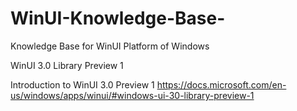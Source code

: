 # WinUI-Knowledge-Base-
Knowledge Base for WinUI Platform of Windows

WinUI 3.0 Library Preview 1

Introduction to WinUI 3.0 Preview 1
https://docs.microsoft.com/en-us/windows/apps/winui/#windows-ui-30-library-preview-1
